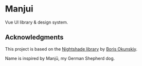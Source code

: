 # Manjui

Vue UI library & design system.

## Acknowledgments
This project is based on the [Nightshade library](https://github.com/inca/nightshade) by [Boris Okunskiy](https://github.com/inca).

Name is inspired by Manjū, my German Shepherd dog.
